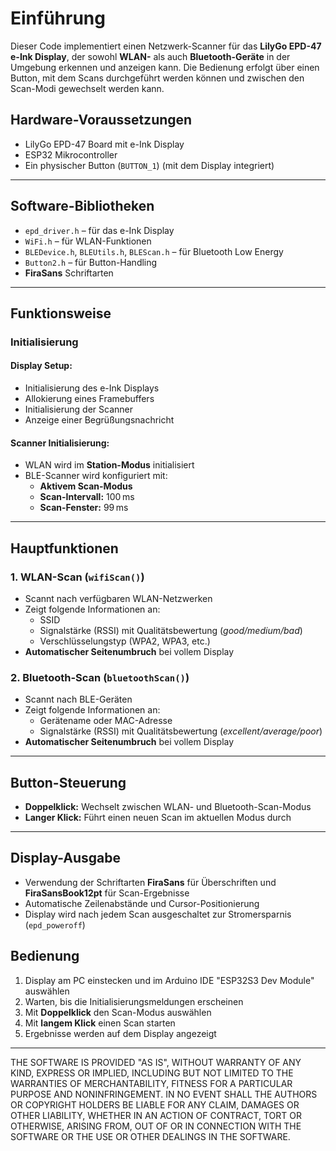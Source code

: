 # Einführung

Dieser Code implementiert einen Netzwerk-Scanner für das **LilyGo EPD-47 e-Ink Display**, der sowohl **WLAN-** als auch **Bluetooth-Geräte** in der Umgebung erkennen und anzeigen kann. Die Bedienung erfolgt über einen Button, mit dem Scans durchgeführt werden können und zwischen den Scan-Modi gewechselt werden kann.

## Hardware-Voraussetzungen

- LilyGo EPD-47 Board mit e-Ink Display
- ESP32 Mikrocontroller
- Ein physischer Button (`BUTTON_1`) (mit dem Display integriert)

---

## Software-Bibliotheken

- `epd_driver.h` – für das e-Ink Display
- `WiFi.h` – für WLAN-Funktionen
- `BLEDevice.h`, `BLEUtils.h`, `BLEScan.h` – für Bluetooth Low Energy
- `Button2.h` – für Button-Handling
- **FiraSans** Schriftarten

---

## Funktionsweise

### Initialisierung

#### Display Setup:

- Initialisierung des e-Ink Displays
- Allokierung eines Framebuffers
- Initialisierung der Scanner
- Anzeige einer Begrüßungsnachricht

#### Scanner Initialisierung:

- WLAN wird im **Station-Modus** initialisiert  
- BLE-Scanner wird konfiguriert mit:
  - **Aktivem Scan-Modus**
  - **Scan-Intervall:** 100 ms
  - **Scan-Fenster:** 99 ms  

---

## Hauptfunktionen

### 1. WLAN-Scan (`wifiScan()`)

- Scannt nach verfügbaren WLAN-Netzwerken  
- Zeigt folgende Informationen an:
  - SSID
  - Signalstärke (RSSI) mit Qualitätsbewertung (*good/medium/bad*)
  - Verschlüsselungstyp (WPA2, WPA3, etc.)
- **Automatischer Seitenumbruch** bei vollem Display  

### 2. Bluetooth-Scan (`bluetoothScan()`)

- Scannt nach BLE-Geräten
- Zeigt folgende Informationen an:
  - Gerätename oder MAC-Adresse
  - Signalstärke (RSSI) mit Qualitätsbewertung (*excellent/average/poor*)
- **Automatischer Seitenumbruch** bei vollem Display

---

## Button-Steuerung

- **Doppelklick:** Wechselt zwischen WLAN- und Bluetooth-Scan-Modus  
- **Langer Klick:** Führt einen neuen Scan im aktuellen Modus durch  

---

## Display-Ausgabe

- Verwendung der Schriftarten **FiraSans** für Überschriften und **FiraSansBook12pt** für Scan-Ergebnisse
- Automatische Zeilenabstände und Cursor-Positionierung
- Display wird nach jedem Scan ausgeschaltet zur Stromersparnis (`epd_poweroff`)
## Bedienung

1. Display am PC einstecken und im Arduino IDE "ESP32S3 Dev Module" auswählen
2. Warten, bis die Initialisierungsmeldungen erscheinen  
3. Mit **Doppelklick** den Scan-Modus auswählen  
4. Mit **langem Klick** einen Scan starten  
5. Ergebnisse werden auf dem Display angezeigt

---

THE SOFTWARE IS PROVIDED "AS IS", WITHOUT WARRANTY OF ANY KIND, EXPRESS OR
IMPLIED, INCLUDING BUT NOT LIMITED TO THE WARRANTIES OF MERCHANTABILITY,
FITNESS FOR A PARTICULAR PURPOSE AND NONINFRINGEMENT. IN NO EVENT SHALL THE
AUTHORS OR COPYRIGHT HOLDERS BE LIABLE FOR ANY CLAIM, DAMAGES OR OTHER
LIABILITY, WHETHER IN AN ACTION OF CONTRACT, TORT OR OTHERWISE, ARISING FROM,
OUT OF OR IN CONNECTION WITH THE SOFTWARE OR THE USE OR OTHER DEALINGS IN THE
SOFTWARE.
